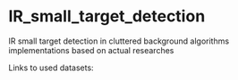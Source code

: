 # IR_small_target_detection
IR small target detection in cluttered background algorithms implementations based on actual researches

Links to used datasets:
